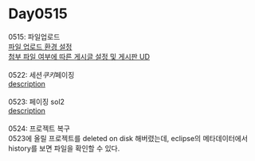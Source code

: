 # Day0515
0515: 파일업로드<br>
<a href="https://www.notion.so/0515-3573c0f1eb274a5995524102bb62e4ca">파일 업로드 환경 설정</a><br>
<a href="https://www.notion.so/0516-6b5d08155f4c4d8c81f7131a0b715b95">첨부 파일 여부에 따른 게시글 설정 및 게시판 UD</a><br><br>
0522: 세션*쿠키*페이징<br>
<a href="https://www.notion.so/0522-463e3033027842168718a09235198df4">description</a><br><br>
0523: 페이징 sol2<br>
<a href="https://www.notion.so/0523-8963937fb8cd46d4967a75460bed62b9">description</a><br><br>
0524: 프로젝트 복구<br>
0523에 올릴 프로젝트를 deleted on disk 해버렸는데, eclipse의 메타데이터에서 history를 보면 파일을 확인할 수 있다.
